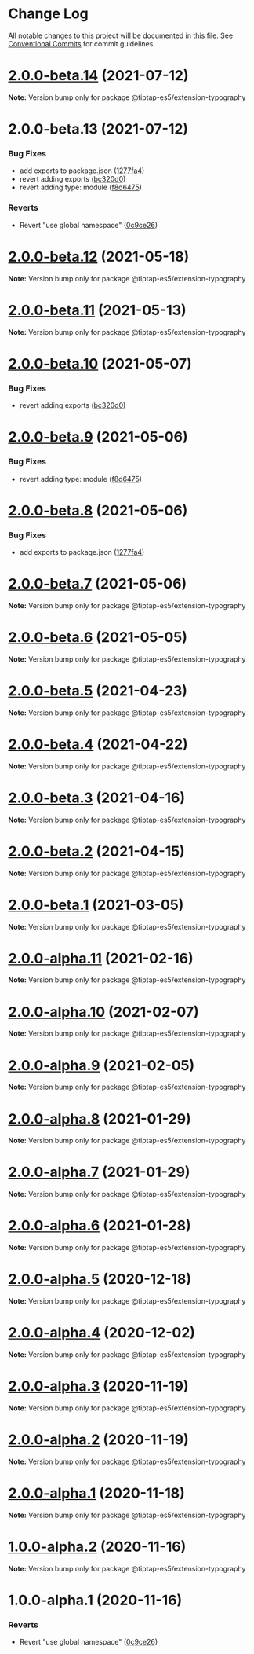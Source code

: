 # Change Log

All notable changes to this project will be documented in this file.
See [Conventional Commits](https://conventionalcommits.org) for commit guidelines.

# [2.0.0-beta.14](https://github.com/justame/tiptap/compare/@tiptap-es5/extension-typography@2.0.0-beta.13...@tiptap-es5/extension-typography@2.0.0-beta.14) (2021-07-12)

**Note:** Version bump only for package @tiptap-es5/extension-typography





# 2.0.0-beta.13 (2021-07-12)


### Bug Fixes

* add exports to package.json ([1277fa4](https://github.com/justame/tiptap/commit/1277fa47151e9c039508cdb219bdd0ffe647f4ee))
* revert adding exports ([bc320d0](https://github.com/justame/tiptap/commit/bc320d0b4b80b0e37a7e47a56e0f6daec6e65d98))
* revert adding type: module ([f8d6475](https://github.com/justame/tiptap/commit/f8d6475e2151faea6f96baecdd6bd75880d50d2c))


### Reverts

* Revert "use global namespace" ([0c9ce26](https://github.com/justame/tiptap/commit/0c9ce26c02c07d88a757c01b0a9d7f9e2b0b7502))





# [2.0.0-beta.12](https://github.com/ueberdosis/tiptap/compare/@tiptap-es5/extension-typography@2.0.0-beta.11...@tiptap-es5/extension-typography@2.0.0-beta.12) (2021-05-18)

**Note:** Version bump only for package @tiptap-es5/extension-typography

# [2.0.0-beta.11](https://github.com/ueberdosis/tiptap/compare/@tiptap-es5/extension-typography@2.0.0-beta.10...@tiptap-es5/extension-typography@2.0.0-beta.11) (2021-05-13)

**Note:** Version bump only for package @tiptap-es5/extension-typography

# [2.0.0-beta.10](https://github.com/ueberdosis/tiptap/compare/@tiptap-es5/extension-typography@2.0.0-beta.9...@tiptap-es5/extension-typography@2.0.0-beta.10) (2021-05-07)

### Bug Fixes

- revert adding exports ([bc320d0](https://github.com/ueberdosis/tiptap/commit/bc320d0b4b80b0e37a7e47a56e0f6daec6e65d98))

# [2.0.0-beta.9](https://github.com/ueberdosis/tiptap/compare/@tiptap-es5/extension-typography@2.0.0-beta.8...@tiptap-es5/extension-typography@2.0.0-beta.9) (2021-05-06)

### Bug Fixes

- revert adding type: module ([f8d6475](https://github.com/ueberdosis/tiptap/commit/f8d6475e2151faea6f96baecdd6bd75880d50d2c))

# [2.0.0-beta.8](https://github.com/ueberdosis/tiptap/compare/@tiptap-es5/extension-typography@2.0.0-beta.7...@tiptap-es5/extension-typography@2.0.0-beta.8) (2021-05-06)

### Bug Fixes

- add exports to package.json ([1277fa4](https://github.com/ueberdosis/tiptap/commit/1277fa47151e9c039508cdb219bdd0ffe647f4ee))

# [2.0.0-beta.7](https://github.com/ueberdosis/tiptap/compare/@tiptap-es5/extension-typography@2.0.0-beta.6...@tiptap-es5/extension-typography@2.0.0-beta.7) (2021-05-06)

**Note:** Version bump only for package @tiptap-es5/extension-typography

# [2.0.0-beta.6](https://github.com/ueberdosis/tiptap/compare/@tiptap-es5/extension-typography@2.0.0-beta.5...@tiptap-es5/extension-typography@2.0.0-beta.6) (2021-05-05)

**Note:** Version bump only for package @tiptap-es5/extension-typography

# [2.0.0-beta.5](https://github.com/ueberdosis/tiptap/compare/@tiptap-es5/extension-typography@2.0.0-beta.4...@tiptap-es5/extension-typography@2.0.0-beta.5) (2021-04-23)

**Note:** Version bump only for package @tiptap-es5/extension-typography

# [2.0.0-beta.4](https://github.com/ueberdosis/tiptap/compare/@tiptap-es5/extension-typography@2.0.0-beta.3...@tiptap-es5/extension-typography@2.0.0-beta.4) (2021-04-22)

**Note:** Version bump only for package @tiptap-es5/extension-typography

# [2.0.0-beta.3](https://github.com/ueberdosis/tiptap/compare/@tiptap-es5/extension-typography@2.0.0-beta.2...@tiptap-es5/extension-typography@2.0.0-beta.3) (2021-04-16)

**Note:** Version bump only for package @tiptap-es5/extension-typography

# [2.0.0-beta.2](https://github.com/ueberdosis/tiptap/compare/@tiptap-es5/extension-typography@2.0.0-beta.1...@tiptap-es5/extension-typography@2.0.0-beta.2) (2021-04-15)

**Note:** Version bump only for package @tiptap-es5/extension-typography

# [2.0.0-beta.1](https://github.com/ueberdosis/tiptap/compare/@tiptap-es5/extension-typography@2.0.0-alpha.11...@tiptap-es5/extension-typography@2.0.0-beta.1) (2021-03-05)

**Note:** Version bump only for package @tiptap-es5/extension-typography

# [2.0.0-alpha.11](https://github.com/ueberdosis/tiptap/compare/@tiptap-es5/extension-typography@2.0.0-alpha.10...@tiptap-es5/extension-typography@2.0.0-alpha.11) (2021-02-16)

**Note:** Version bump only for package @tiptap-es5/extension-typography

# [2.0.0-alpha.10](https://github.com/ueberdosis/tiptap/compare/@tiptap-es5/extension-typography@2.0.0-alpha.9...@tiptap-es5/extension-typography@2.0.0-alpha.10) (2021-02-07)

**Note:** Version bump only for package @tiptap-es5/extension-typography

# [2.0.0-alpha.9](https://github.com/ueberdosis/tiptap/compare/@tiptap-es5/extension-typography@2.0.0-alpha.8...@tiptap-es5/extension-typography@2.0.0-alpha.9) (2021-02-05)

**Note:** Version bump only for package @tiptap-es5/extension-typography

# [2.0.0-alpha.8](https://github.com/ueberdosis/tiptap/compare/@tiptap-es5/extension-typography@2.0.0-alpha.7...@tiptap-es5/extension-typography@2.0.0-alpha.8) (2021-01-29)

**Note:** Version bump only for package @tiptap-es5/extension-typography

# [2.0.0-alpha.7](https://github.com/ueberdosis/tiptap/compare/@tiptap-es5/extension-typography@2.0.0-alpha.6...@tiptap-es5/extension-typography@2.0.0-alpha.7) (2021-01-29)

**Note:** Version bump only for package @tiptap-es5/extension-typography

# [2.0.0-alpha.6](https://github.com/ueberdosis/tiptap/compare/@tiptap-es5/extension-typography@2.0.0-alpha.5...@tiptap-es5/extension-typography@2.0.0-alpha.6) (2021-01-28)

**Note:** Version bump only for package @tiptap-es5/extension-typography

# [2.0.0-alpha.5](https://github.com/ueberdosis/tiptap/compare/@tiptap-es5/extension-typography@2.0.0-alpha.4...@tiptap-es5/extension-typography@2.0.0-alpha.5) (2020-12-18)

**Note:** Version bump only for package @tiptap-es5/extension-typography

# [2.0.0-alpha.4](https://github.com/ueberdosis/tiptap/compare/@tiptap-es5/extension-typography@2.0.0-alpha.3...@tiptap-es5/extension-typography@2.0.0-alpha.4) (2020-12-02)

**Note:** Version bump only for package @tiptap-es5/extension-typography

# [2.0.0-alpha.3](https://github.com/ueberdosis/tiptap/compare/@tiptap-es5/extension-typography@2.0.0-alpha.2...@tiptap-es5/extension-typography@2.0.0-alpha.3) (2020-11-19)

**Note:** Version bump only for package @tiptap-es5/extension-typography

# [2.0.0-alpha.2](https://github.com/ueberdosis/tiptap/compare/@tiptap-es5/extension-typography@2.0.0-alpha.1...@tiptap-es5/extension-typography@2.0.0-alpha.2) (2020-11-19)

**Note:** Version bump only for package @tiptap-es5/extension-typography

# [2.0.0-alpha.1](https://github.com/ueberdosis/tiptap/compare/@tiptap-es5/extension-typography@1.0.0-alpha.2...@tiptap-es5/extension-typography@2.0.0-alpha.1) (2020-11-18)

**Note:** Version bump only for package @tiptap-es5/extension-typography

# [1.0.0-alpha.2](https://github.com/ueberdosis/tiptap/compare/@tiptap-es5/extension-typography@1.0.0-alpha.1...@tiptap-es5/extension-typography@1.0.0-alpha.2) (2020-11-16)

**Note:** Version bump only for package @tiptap-es5/extension-typography

# 1.0.0-alpha.1 (2020-11-16)

### Reverts

- Revert "use global namespace" ([0c9ce26](https://github.com/ueberdosis/tiptap/commit/0c9ce26c02c07d88a757c01b0a9d7f9e2b0b7502))
